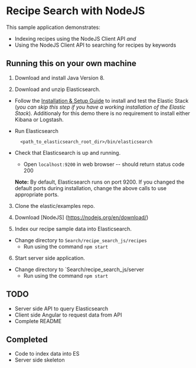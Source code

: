 # Recipe Search with NodeJS

This sample application demonstrates:
* Indexing recipes using the NodeJS Client API *and*
* Using the NodeJS Client API to searching for recipes by keywords

## Running this on your own machine

1. Download and install Java Version 8.

2. Download and unzip Elasticsearch.

* Follow the [Installation & Setup Guide](https://github.com/elastic/examples/blob/master/Installation%20and%20Setup.md) to install and test the Elastic Stack (*you can skip this step if you have a working installation of the Elastic Stack*).  Additionaly for this demo there is no requirement to install either Kibana or Logstash.

* Run Elasticsearch
  ```shell
    <path_to_elasticsearch_root_dir>/bin/elasticsearch
    ```

* Check that Elasticsearch is up and running.
  - Open `localhost:9200` in web browser -- should return status code 200

  **Note:** By default, Elasticsearch runs on port 9200. If you changed the default ports during installation, change the above calls to use appropriate ports.

3. Clone the elastic/examples repo.

4. Download [NodeJS] (https://nodejs.org/en/download/) 

5. Index our recipe sample data into Elasticsearch.

* Change directory to `Search/recipe_search_js/recipes`
  - Run using the command `npm start`

6. Start server side application.

* Change directory to `Search/recipe_search_js/server
  - Run using the command `npm start`

## TODO

* Server side API to query Elasticsearch
* Client side Angular to request data from API 
* Complete README

## Completed

* Code to index data into ES
* Server side skeleton